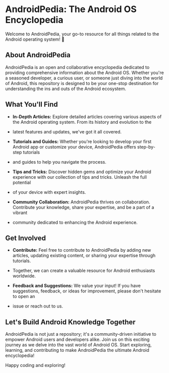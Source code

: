 # AndroidPedia: The Android OS Encyclopedia

Welcome to AndroidPedia, your go-to resource for all things related to the Android operating system! 📱

## About AndroidPedia

AndroidPedia is an open and collaborative encyclopedia dedicated to providing comprehensive information about the Android OS. 
Whether you're a seasoned developer, a curious user, or someone just diving into the world of Android, this repository is designed to be your 
one-stop destination for understanding the ins and outs of the Android ecosystem.

## What You'll Find

- **In-Depth Articles:** Explore detailed articles covering various aspects of the Android operating system. From its history and evolution to the
- latest features and updates, we've got it all covered.

- **Tutorials and Guides:** Whether you're looking to develop your first Android app or customize your device, AndroidPedia offers step-by-step tutorials
- and guides to help you navigate the process.

- **Tips and Tricks:** Discover hidden gems and optimize your Android experience with our collection of tips and tricks. Unleash the full potential
- of your device with expert insights.

- **Community Collaboration:** AndroidPedia thrives on collaboration. Contribute your knowledge, share your expertise, and be a part of a vibrant
- community dedicated to enhancing the Android experience.

## Get Involved

- **Contribute:** Feel free to contribute to AndroidPedia by adding new articles, updating existing content, or sharing your expertise through tutorials.
- Together, we can create a valuable resource for Android enthusiasts worldwide.

- **Feedback and Suggestions:** We value your input! If you have suggestions, feedback, or ideas for improvement, please don't hesitate to open an
- issue or reach out to us.

## Let's Build Android Knowledge Together

AndroidPedia is not just a repository; it's a community-driven initiative to empower Android users and developers alike. Join us on this exciting 
journey as we delve into the vast world of Android OS. Start exploring, learning, and contributing to make AndroidPedia the ultimate Android encyclopedia!

Happy coding and exploring!

